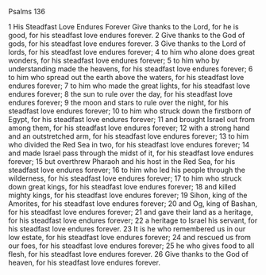 Psalms 136

1	His Steadfast Love Endures Forever Give thanks to the Lord, for he is good, for his steadfast love endures forever.
2	Give thanks to the God of gods, for his steadfast love endures forever.
3	Give thanks to the Lord of lords, for his steadfast love endures forever;
4	to him who alone does great wonders, for his steadfast love endures forever;
5	to him who by understanding made the heavens, for his steadfast love endures forever;
6	to him who spread out the earth above the waters, for his steadfast love endures forever;
7	to him who made the great lights, for his steadfast love endures forever;
8	the sun to rule over the day, for his steadfast love endures forever;
9	the moon and stars to rule over the night, for his steadfast love endures forever;
10	to him who struck down the firstborn of Egypt, for his steadfast love endures forever;
11	and brought Israel out from among them, for his steadfast love endures forever;
12	with a strong hand and an outstretched arm, for his steadfast love endures forever;
13	to him who divided the Red Sea in two, for his steadfast love endures forever;
14	and made Israel pass through the midst of it, for his steadfast love endures forever;
15	but overthrew Pharaoh and his host in the Red Sea, for his steadfast love endures forever;
16	to him who led his people through the wilderness, for his steadfast love endures forever;
17	to him who struck down great kings, for his steadfast love endures forever;
18	and killed mighty kings, for his steadfast love endures forever;
19	Sihon, king of the Amorites, for his steadfast love endures forever;
20	and Og, king of Bashan, for his steadfast love endures forever;
21	and gave their land as a heritage, for his steadfast love endures forever;
22	a heritage to Israel his servant, for his steadfast love endures forever.
23	It is he who remembered us in our low estate, for his steadfast love endures forever;
24	and rescued us from our foes, for his steadfast love endures forever;
25	he who gives food to all flesh, for his steadfast love endures forever.
26	Give thanks to the God of heaven, for his steadfast love endures forever.

